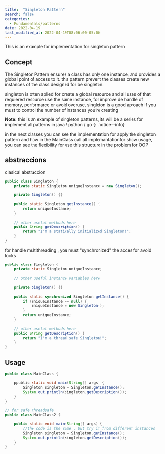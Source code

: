 ```yaml
---
title:  "Singleton Pattern"
search: false
categories: 
  - Fundamentals/patterns
date: 2022-04-19
last_modified_at: 2022-04-19T08:06:00-05:00
---
```


This is an example for implementation for singleton pattern

## Concept

The Singleton Pattern ensures a class has only one instance,
and provides a global point of access to it. this pattern prevent the classes 
create new instances of the class designed for be singleton.

singleton is often aplied for create a global resource and all uses of that requiered resource use the same instance,
for improve de handle of memory, performarce or avoid overuse, singleton is a good aproach if you must to control the number of instances you’re creating



**Note:** this is an example of singleton patterns, its will be a series for implement all patterns in java / python / go
{: .notice--info}

in the next classes you can see the implementation for apply the singleton pattern and how in the MainClass call all implemantationfor show usage, 
you can see the flexibility for use this structure in the problem for OOP

## abstraccions 

clasical abstraccion
```java
public class Singleton {
	private static Singleton uniqueInstance = new Singleton();
 
	private Singleton() {}
 
	public static Singleton getInstance() {
		return uniqueInstance;
	}
	
	// other useful methods here
	public String getDescription() {
		return "I'm a statically initialized Singleton!";
	}
}
```

for handle multithreading , you must "synchronized" the acces for avoid locks
```java
public class Singleton {
	private static Singleton uniqueInstance;
 
	// other useful instance variables here
 
	private Singleton() {}
 
	public static synchronized Singleton getInstance() {
		if (uniqueInstance == null) {
			uniqueInstance = new Singleton();
		}
		return uniqueInstance;
	}
 
	// other useful methods here
	public String getDescription() {
		return "I'm a thread safe Singleton!";
	}
}
```

## Usage




```java
public class MainClass {
    
	ppublic static void main(String[] args) {
		Singleton singleton = Singleton.getInstance();
		System.out.println(singleton.getDescription());
	}
}

// for safe threadsafe
public class MainClass2 {
    
	public static void main(String[] args) {
		//the code is the same , but try it from different instances
		Singleton singleton = Singleton.getInstance();
		System.out.println(singleton.getDescription());
	}
}
```
